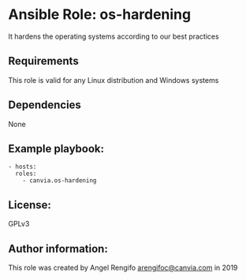 # Ansible Role: os-hardening
It hardens the operating systems according to our best practices

## Requirements
This role is valid for any Linux distribution and Windows systems

## Dependencies
None

## Example playbook:
    - hosts:
      roles:
        - canvia.os-hardening

## License:
GPLv3

## Author information:
This role was created by Angel Rengifo <arengifoc@canvia.com> in 2019
